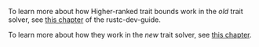 To learn more about how Higher-ranked trait bounds work in the _old_ trait
solver, see [this chapter][oldhrtb] of the rustc-dev-guide.

To learn more about how they work in the _new_ trait solver, see [this
chapter][newhrtb].

[oldhrtb]: https://rust-lang.github.io/rustc-dev-guide/traits/hrtb.html
[newhrtb]: https://rust-lang.github.io/rustc-dev-guide/borrow_check/region_inference.html#placeholders-and-universes
